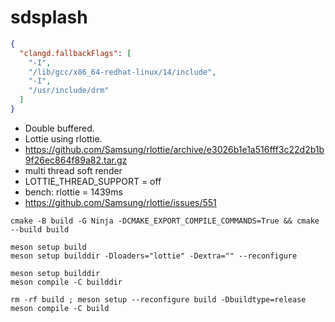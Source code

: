 # sdsplash

```json
{
  "clangd.fallbackFlags": [
    "-I",
    "/lib/gcc/x86_64-redhat-linux/14/include",
    "-I",
    "/usr/include/drm"
  ]
}
```

- Double buffered.
- Lottie using rlottie.
- https://github.com/Samsung/rlottie/archive/e3026b1e1a516fff3c22d2b1b9f26ec864f89a82.tar.gz
- multi thread soft render
- LOTTIE_THREAD_SUPPORT = off
- bench: rlottie = 1439ms
- https://github.com/Samsung/rlottie/issues/551

```
cmake -B build -G Ninja -DCMAKE_EXPORT_COMPILE_COMMANDS=True && cmake --build build

meson setup build
meson setup builddir -Dloaders="lottie" -Dextra="" --reconfigure

meson setup builddir
meson compile -C builddir

rm -rf build ; meson setup --reconfigure build -Dbuildtype=release
meson compile -C build
```
